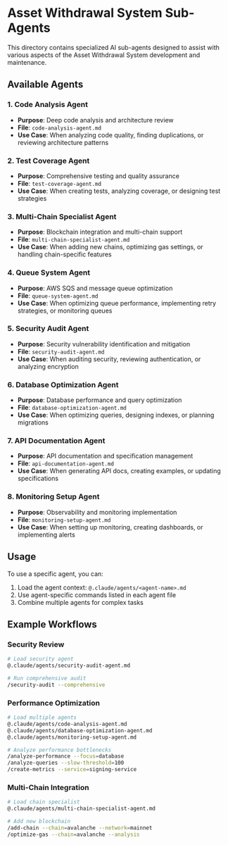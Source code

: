 # Asset Withdrawal System Sub-Agents

This directory contains specialized AI sub-agents designed to assist with various aspects of the Asset Withdrawal System development and maintenance.

## Available Agents

### 1. Code Analysis Agent
- **Purpose**: Deep code analysis and architecture review
- **File**: `code-analysis-agent.md`
- **Use Case**: When analyzing code quality, finding duplications, or reviewing architecture patterns

### 2. Test Coverage Agent
- **Purpose**: Comprehensive testing and quality assurance
- **File**: `test-coverage-agent.md`
- **Use Case**: When creating tests, analyzing coverage, or designing test strategies

### 3. Multi-Chain Specialist Agent
- **Purpose**: Blockchain integration and multi-chain support
- **File**: `multi-chain-specialist-agent.md`
- **Use Case**: When adding new chains, optimizing gas settings, or handling chain-specific features

### 4. Queue System Agent
- **Purpose**: AWS SQS and message queue optimization
- **File**: `queue-system-agent.md`
- **Use Case**: When optimizing queue performance, implementing retry strategies, or monitoring queues

### 5. Security Audit Agent
- **Purpose**: Security vulnerability identification and mitigation
- **File**: `security-audit-agent.md`
- **Use Case**: When auditing security, reviewing authentication, or analyzing encryption

### 6. Database Optimization Agent
- **Purpose**: Database performance and query optimization
- **File**: `database-optimization-agent.md`
- **Use Case**: When optimizing queries, designing indexes, or planning migrations

### 7. API Documentation Agent
- **Purpose**: API documentation and specification management
- **File**: `api-documentation-agent.md`
- **Use Case**: When generating API docs, creating examples, or updating specifications

### 8. Monitoring Setup Agent
- **Purpose**: Observability and monitoring implementation
- **File**: `monitoring-setup-agent.md`
- **Use Case**: When setting up monitoring, creating dashboards, or implementing alerts

## Usage

To use a specific agent, you can:

1. Load the agent context: `@.claude/agents/<agent-name>.md`
2. Use agent-specific commands listed in each agent file
3. Combine multiple agents for complex tasks

## Example Workflows

### Security Review
```bash
# Load security agent
@.claude/agents/security-audit-agent.md

# Run comprehensive audit
/security-audit --comprehensive
```

### Performance Optimization
```bash
# Load multiple agents
@.claude/agents/code-analysis-agent.md
@.claude/agents/database-optimization-agent.md
@.claude/agents/monitoring-setup-agent.md

# Analyze performance bottlenecks
/analyze-performance --focus=database
/analyze-queries --slow-threshold=100
/create-metrics --service=signing-service
```

### Multi-Chain Integration
```bash
# Load chain specialist
@.claude/agents/multi-chain-specialist-agent.md

# Add new blockchain
/add-chain --chain=avalanche --network=mainnet
/optimize-gas --chain=avalanche --analysis
```
